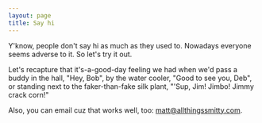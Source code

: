```yaml
---
layout: page
title: Say hi
---
```


Y'know, people don't say hi as much as they used to. Nowadays everyone seems adverse to it. So let's try it out.

Let's recapture that it's-a-good-day feeling we had when we'd pass a buddy in the hall, "Hey, Bob", by the water cooler, "Good to see you, Deb", or standing next to the faker-than-fake silk plant, "'Sup, Jim! Jimbo! Jimmy crack corn!"

Also, you can email cuz that works well, too: [matt@allthingssmitty.com](mailto:matt@allthingssmitty.com).